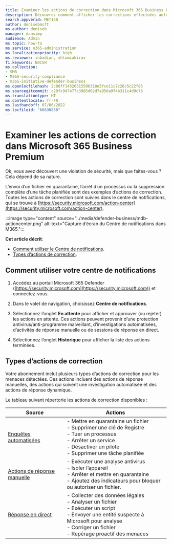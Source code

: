 ```yaml
---
title: Examiner les actions de correction dans Microsoft 365 Business Premium
description: Découvrez comment afficher les corrections effectuées automatiquement ou en attente d’approbation dans le Centre de notifications.
search.appverid: MET150
author: denisebmsft
ms.author: deniseb
manager: dansimp
audience: Admin
ms.topic: how-to
ms.service: o365-administration
ms.localizationpriority: high
ms.reviewer: inbadian, shlomiakirav
f1.keywords: NOCSH
ms.collection:
- SMB
- M365-security-compliance
- m365-initiative-defender-business
ms.openlocfilehash: 2c86ff14326315596318e5fce11c7c26c5c22f85
ms.sourcegitcommit: c29fc9d7477c3985d02d7a956a9f4b311c4d9c76
ms.translationtype: HT
ms.contentlocale: fr-FR
ms.lasthandoff: 07/06/2022
ms.locfileid: "66630850"
---
```

# <a name="review-remediation-actions-in-microsoft-365-business-premium"></a>Examiner les actions de correction dans Microsoft 365 Business Premium

Ok, vous avez découvert une violation de sécurité, mais que faites-vous ? Cela dépend de sa nature.

L’envoi d’un fichier en quarantaine, l’arrêt d’un processus ou la suppression complète d’une tâche planifiée sont des exemples d’actions de correction. Toutes les actions de correction sont suivies dans le centre de notifications, qui se trouve à [https://security.microsoft.com/action-center](https://security.microsoft.com/action-center).

:::image type="content" source="../media/defender-business/mdb-actioncenter.png" alt-text="Capture d’écran du Centre de notifications dans M365.":::

**Cet article décrit**:

- [Comment utiliser le Centre de notifications](#how-to-use-your-action-center).
- [Types d’actions de correction](#types-of-remediation-actions).


## <a name="how-to-use-your-action-center"></a>Comment utiliser votre centre de notifications

1. Accédez au portail Microsoft 365 Defender ([https://security.microsoft.com](https://security.microsoft.com)) et connectez-vous.

2. Dans le volet de navigation, choisissez **Centre de notifications**.

3. Sélectionnez l’onglet **En attente** pour afficher et approuver (ou rejeter) les actions en attente. Ces actions peuvent provenir d’une protection antivirus/anti-programme malveillant, d’investigations automatisées, d’activités de réponse manuelle ou de sessions de réponse en direct.

4. Sélectionnez l’onglet **Historique** pour afficher la liste des actions terminées.

## <a name="types-of-remediation-actions"></a>Types d’actions de correction

Votre abonnement inclut plusieurs types d’actions de correction pour les menaces détectées. Ces actions incluent des actions de réponse manuelles, des actions qui suivent une investigation automatisée et des actions de réponse dynamique.

Le tableau suivant répertorie les actions de correction disponibles :

| Source  | Actions  |
|---------|---------|
| [Enquêtes automatisées](../security/defender-endpoint/automated-investigations.md)      | - Mettre en quarantaine un fichier <br/>- Supprimer une clé de Registre <br/>- Tuer un processus <br/>- Arrêter un service <br/>- Désactiver un pilote <br/>- Supprimer une tâche planifiée        |
| [Actions de réponse manuelle](../security/defender-endpoint/respond-machine-alerts.md)   | - Exécuter une analyse antivirus <br/>- Isoler l’appareil <br/>- Arrêter et mettre en quarantaine <br/>- Ajoutez des indicateurs pour bloquer ou autoriser un fichier.       |
| [Réponse en direct](../security/defender-endpoint/live-response.md)   | - Collecter des données légales <br/>- Analyser un fichier <br/>- Exécuter un script <br/>- Envoyer une entité suspecte à Microsoft pour analyse <br/>- Corriger un fichier <br/>- Repérage proactif des menaces         |
